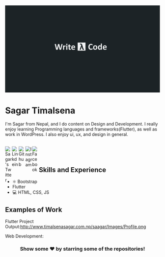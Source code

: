 ![Design and Development](https://github.com/Sagar1555/timalsenasagar.com.np/blob/master/img/Hdmlab.png)

# Sagar Timalsena
I'm Sagar from Nepal, and I do content on Design and Development. I really enjoy learning Programming languages and frameworks(Flutter), as well as work in WordPress. I also enjoy ui, ux, and design in general. 

<br>
<a href="https://twitter.com/@sagarr679">
  <img align="left" alt="Sagar's Twitter" width="22px" src="https://cdn.jsdelivr.net/npm/simple-icons@v3/icons/twitter.svg" />
</a>
<a href="https://www.linkedin.com/in/saagarr/">
  <img align="left" alt="Linkdein" width="22px" src="https://cdn.jsdelivr.net/npm/simple-icons@v3/icons/linkedin.svg" />
</a>
<a href="https://github.com/Sagar1555">
  <img align="left" alt="Github" width="22px" src="https://cdn.jsdelivr.net/npm/simple-icons@v3/icons/github.svg" />
</a>
<a href="https://www.instagram.com/______.sagar.____/">
  <img align="left" alt="Instagram" width="22px" src="https://cdn.jsdelivr.net/npm/simple-icons@v3/icons/instagram.svg" />
</a>
<a href="https://www.facebook.com/saagarjr7/">
  <img align="left" alt="Facebook" width="22px" src="https://cdn.jsdelivr.net/npm/simple-icons@v3/icons/facebook.svg" />
</a>
<br/>
<br/>

## Skills and Experience
* ⚛ Bootstrap
*  Flutter
* 💻 HTML, CSS, JS

## Examples of Work 
Flutter Project Output:http://www.timalsenasagar.com.np/saagar/Images/Profile.png


Web Development:



<div align="center">

### Show some ❤️ by starring some of the repositories!

</div>



